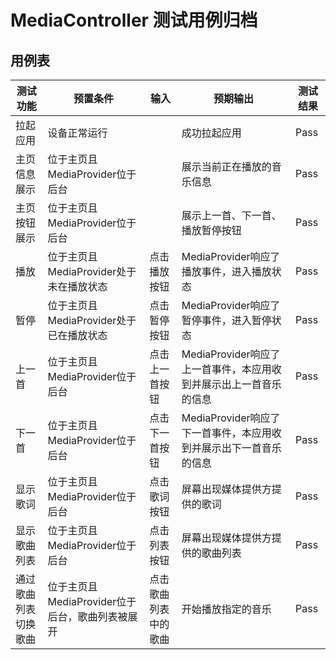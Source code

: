 # MediaController 测试用例归档

## 用例表

|测试功能|预置条件|输入|预期输出|测试结果|
|--------------------------------|--------------------------------|--------------------------------|--------------------------------|--------------------------------|
|拉起应用| 设备正常运行|		|成功拉起应用|Pass|
|主页信息展示|	位于主页且MediaProvider位于后台|		|展示当前正在播放的音乐信息|Pass|
|主页按钮展示|	位于主页且MediaProvider位于后台|		|展示上一首、下一首、播放暂停按钮|Pass|
|播放|	位于主页且MediaProvider处于未在播放状态|	点击播放按钮|	MediaProvider响应了播放事件，进入播放状态|Pass|
|暂停|	位于主页且MediaProvider处于已在播放状态|	点击暂停按钮|	MediaProvider响应了暂停事件，进入暂停状态|Pass|
|上一首|	位于主页且MediaProvider位于后台|   点击上一首按钮|   MediaProvider响应了上一首事件，本应用收到并展示出上一首音乐的信息|Pass|
|下一首|	位于主页且MediaProvider位于后台|   点击下一首按钮|   MediaProvider响应了下一首事件，本应用收到并展示出下一首音乐的信息|Pass|
|显示歌词|	位于主页且MediaProvider位于后台|   点击歌词按钮|	屏幕出现媒体提供方提供的歌词|Pass|
|显示歌曲列表|	位于主页且MediaProvider位于后台|   点击列表按钮|	屏幕出现媒体提供方提供的歌曲列表|Pass|
|通过歌曲列表切换歌曲|	位于主页且MediaProvider位于后台，歌曲列表被展开|   点击歌曲列表中的歌曲|	开始播放指定的音乐|Pass|
